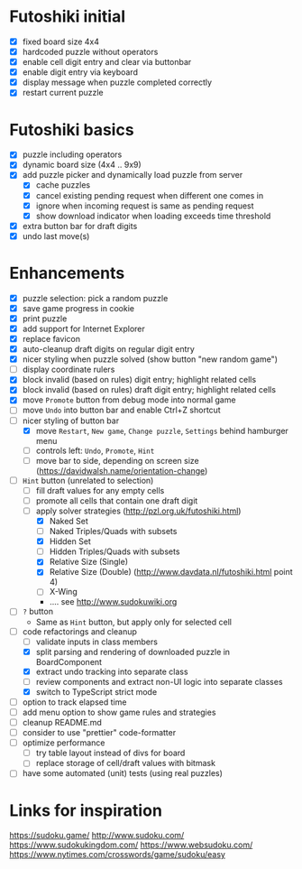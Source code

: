 # Futoshiki initial
- [x] fixed board size 4x4
- [x] hardcoded puzzle without operators
- [x] enable cell digit entry and clear via buttonbar
- [x] enable digit entry via keyboard
- [x] display message when puzzle completed correctly
- [x] restart current puzzle

# Futoshiki basics
- [x] puzzle including operators
- [x] dynamic board size (4x4 .. 9x9)
- [x] add puzzle picker and dynamically load puzzle from server
  - [x] cache puzzles
  - [x] cancel existing pending request when different one comes in
  - [x] ignore when incoming request is same as pending request
  - [x] show download indicator when loading exceeds time threshold
- [x] extra button bar for draft digits
- [x] undo last move(s)

# Enhancements
- [x] puzzle selection: pick a random puzzle
- [x] save game progress in cookie
- [x] print puzzle
- [x] add support for Internet Explorer
- [x] replace favicon
- [x] auto-cleanup draft digits on regular digit entry
- [x] nicer styling when puzzle solved (show button "new random game")
- [ ] display coordinate rulers
- [x] block invalid (based on rules) digit entry; highlight related cells
- [x] block invalid (based on rules) draft digit entry; highlight related cells
- [x] move `Promote` button from debug mode into normal game
- [ ] move `Undo` into button bar and enable Ctrl+Z shortcut
- [ ] nicer styling of button bar
  - [x] move `Restart`, `New game`, `Change puzzle`, `Settings` behind hamburger menu
  - [ ] controls left: `Undo`, `Promote`, `Hint`
  - [ ] move bar to side, depending on screen size (https://davidwalsh.name/orientation-change)
- [ ] `Hint` button (unrelated to selection)
  - [ ] fill draft values for any empty cells
  - [ ] promote all cells that contain one draft digit
  - [ ] apply solver strategies (http://pzl.org.uk/futoshiki.html)
    - [x] Naked Set
    - [ ] Naked Triples/Quads with subsets
    - [x] Hidden Set
    - [ ] Hidden Triples/Quads with subsets
    - [x] Relative Size (Single)
    - [x] Relative Size (Double) (http://www.davdata.nl/futoshiki.html point 4)
    - [ ] X-Wing
    - .... see http://www.sudokuwiki.org
- [ ] `?` button
  - Same as `Hint` button, but apply only for selected cell
- [ ] code refactorings and cleanup
  - [ ] validate inputs in class members
  - [x] split parsing and rendering of downloaded puzzle in BoardComponent
  - [x] extract undo tracking into separate class
  - [ ] review components and extract non-UI logic into separate classes
  - [x] switch to TypeScript strict mode
- [ ] option to track elapsed time
- [ ] add menu option to show game rules and strategies
- [ ] cleanup README.md
- [ ] consider to use "prettier" code-formatter
- [ ] optimize performance
  - [ ] try table layout instead of divs for board
  - [ ] replace storage of cell/draft values with bitmask
- [ ] have some automated (unit) tests (using real puzzles)

# Links for inspiration
https://sudoku.game/
http://www.sudoku.com/
https://www.sudokukingdom.com/
https://www.websudoku.com/
https://www.nytimes.com/crosswords/game/sudoku/easy
